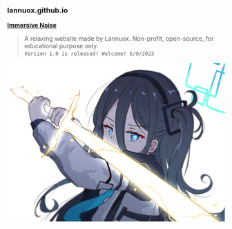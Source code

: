 ### lannuox.github.io
[**Immersive Noise**](https://lannuox.github.io)

> A relaxing website made by Lannuox. 
> Non-profit, open-source, for educational purpose only.<br>
`Version 1.0 is released! Welcome! 5/9/2023` <br>

![cute](md-image.jpg)
